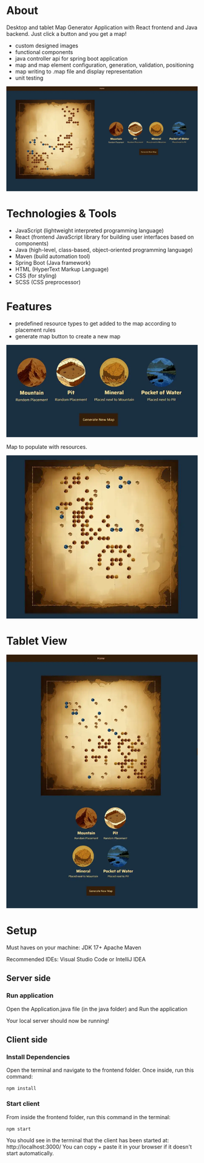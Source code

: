 # About

Desktop and tablet Map Generator Application with React frontend and Java backend. Just click a button and you get a map!

- custom designed images
- functional components
- java controller api for spring boot application
- map and map element configuration, generation, validation, positioning
- map writing to .map file and display representation
- unit testing

![Main Page](src/main/frontend/src/components/img/mainpage.webp)

# Technologies & Tools

- JavaScript (lightweight interpreted programming language)
- React (frontend JavaScript library for building user interfaces based on components)
- Java (high-level, class-based, object-oriented programming language)
- Maven (build automation tool)
- Spring Boot (Java framework)
- HTML (HyperText Markup Language)
- CSS (for styling)
- SCSS (CSS preprocessor)

# Features

- predefined resource types to get added to the map according to placement rules
- generate map button to create a new map

![Resources](src/main/frontend/src/components/img/resources.webp)

Map to populate with resources.

![Map](src/main/frontend/src/components/img/map.webp)

# Tablet View

![Main Page Tablet](src/main/frontend/src/components/img/mainpagelong.webp)

# Setup

Must haves on your machine:
JDK 17+ 
Apache Maven

Recommended IDEs:
Visual Studio Code or IntelliJ IDEA

## Server side

### Run application

Open the Application.java file (in the java folder) and Run the application

Your local server should now be running!

## Client side

### Install Dependencies

Open the terminal and navigate to the frontend folder. Once inside, run this command:

```
npm install
```

### Start client 

From inside the frontend folder, run this command in the terminal:

```
npm start
```

You should see in the terminal that the client has been started at: http://localhost:3000/
You can copy + paste it in your browser if it doesn't start automatically. 